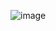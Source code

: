![image](https://github.com/DavidIVargas/Practica-cero-cinco/assets/129209547/ca17c84f-08be-4aad-bcbf-53b3dea2524d)
